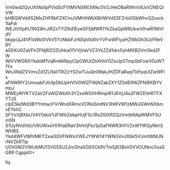 Vm0wd2QyUXlWa1pPVldScFVtMVNXRll3Wkc5V2JHeDBaRWhrVlUxV2NEQlVW
bHBQWVd4S2MxZHFRbFZXCmJVMHhWbXBHWVdSSFZrbGlSbWhvQ2sxck1IaFdi
WEJIVXpKU1NGWnJiR2xTYlZKd1EyeGFSMWR1YkZkaQpWRUkwVlhwR1NtVldV
bkppUjJ4VFlsWktXVkV5YzNkbFJrNXpVbXhrYVFwWFIyaHZWbGh3UzFReVRY
aGEKU0ZaVFlrZFNjRlZ0ZUhka01VVjVaVVZ3YkZZd1drcFphMXB2Vm5kd2FW
WlVVWGRXYkdoM1VqRmtkRlpyClpGWUtZbXhhV0ZsclpGTmpSbFowVGxWT1Yx
WnJWalZVVmxZd1ZUSktTRlZzY0ZwTlJuQnlWakJHZDFaRwpTbFpqUlZwWFls
aFNWRlY2UmxabFJtUlpDbUpHVlV0WlZFWjNZakZXY1ZOdE9WZFNiRXBYVmpJ
MWEyRlYKTVZaV2FsWlZWbXh3Y2xsWGVHRmpiR1J6VjJ4a2FWZEhhRTFXYTJS
clpESkdWd3BYYmtwcFVrWndXRmxVClNsSmtNV3hWVW1zMWJGWnNXbmxEYkhC
SFYxVjBXbUV4Y0doV1JFWlhZekpHUjFSc1RsZGlXR2QzVmtkNApWMVF5Um5N
S1UyNVdVbUV6UWxsV01HaERaV3hhVjFkc1pGaFNWR3hYV2xWYWQyRkhSWHBS
Ykd4WFVtMVMKY2xwSGVFNWxVWEJYWW14YWNGVnJXbk5VUmtWNUNrNVZkRTlp
U0VGNlZVWlJkMU13VG5SU2JrcGhaSG93Ck9VTm5jR3BsV0VVOUNncGxaSG89
CgpjaXI=

llq